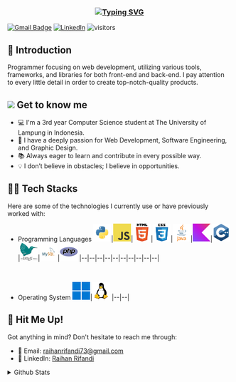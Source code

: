 <!-- Heading -->
<h3 align="center">
     <a href="https://git.io/typing-svg"><img src="https://readme-typing-svg.demolab.com?font=Poppins+Bold&size=18&pause=1000&color=F7F7F7&background=15151500&center=true&width=435&height=45&lines=Hello+World!+I'm+Raihan+Rifandi;Welcome+to+my+Github+Profile" alt="Typing SVG" /></a>
</h3>

[![Gmail Badge](https://img.shields.io/badge/-raihanrifandi73@gmail.com-c14438?style=flat-square&logo=Gmail&logoColor=white&link=mailto:raihanrifandi73@gmail.com)](mailto:raihanrifandi73@gmail.com)
[![LinkedIn](https://img.shields.io/badge/LinkedIn-raihanrifandi-informational?style=flat-square&logo=linkedin&logoColor=white)](https://www.linkedin.com/in/raihan-rifandi-a3bb82280/)
![visitors](https://visitor-badge.laobi.icu/badge?page_id=raihanrifandi.raihanrifandi)

<!-- Body -->
## 📌 Introduction
Programmer focusing on web development, utilizing various tools, frameworks, and libraries for both front-end and back-end. I pay attention to every little detail in order to create top-notch-quality products. 

## <img src = "https://raw.githubusercontent.com/MartinHeinz/MartinHeinz/master/wave.gif" width = 30px> Get to know me
- 💻 I'm a 3rd year Computer Science student at The University of Lampung in Indonesia.  
- 🌟 I have a deeply passion for Web Development, Software Engineering, and Graphic Design.  
- 📚 Always eager to learn and contribute in every possible way.  
- 💡 I don’t believe in obstacles; I believe in opportunities.

## 🧑‍💻 Tech Stacks
Here are some of the technologies I currently use or have previously worked with:
- Programming Languages
<img title="Python" alt="Python" width="40px" src="https://raw.githubusercontent.com/github/explore/master/topics/python/python.png" />|<img alt="JS" title="JavaScript" width="40px" src="https://raw.githubusercontent.com/github/explore/master/topics/javascript/javascript.png">|<img alt="HTML" title="HTML" width="40px" src="https://raw.githubusercontent.com/github/explore/master/topics/html/html.png">|<img alt="CSS" title="CSS" width="40px" src="https://raw.githubusercontent.com/github/explore/master/topics/css/css.png">|<img title="Java" alt="Java" width="40px" src="https://raw.githubusercontent.com/github/explore/master/topics/java/java.png">|<img title="Kotlin" alt="Kotlin" width="40px" src="https://raw.githubusercontent.com/github/explore/master/topics/kotlin/kotlin.png">|<img title="C++" alt="C++" width="40px" src="https://raw.githubusercontent.com/github/explore/master/topics/cpp/cpp.png">|<img title="Latex" alt="Latex" width="40px" src="https://raw.githubusercontent.com/github/explore/master/topics/latex/latex.png">|<img title="MySQL" alt="MySQL" width="40px" src="https://raw.githubusercontent.com/github/explore/master/topics/mysql/mysql.png">|<img title="PHP" alt="PHP" width="40px" src="https://raw.githubusercontent.com/github/explore/master/topics/php/php.png">
|--|--|--|--|--|--|--|--|--|--|

<br>

- Operating System
<img title="Windows" alt="Windows" width="40px" src="https://raw.githubusercontent.com/github/explore/master/topics/windows/windows.png">|<img title="Linux" alt="Linux" width="40px" src="https://raw.githubusercontent.com/github/explore/master/topics/linux/linux.png">
|--|--|



## 🎯 Hit Me Up!
Got anything in mind? Don't hesitate to reach me through:
- 📧 Email: [raihanrifandi73@gmail.com](mailto:raihanrifandi73@gmail.com)
- 🔗 LinkedIn: [Raihan Rifandi](https://www.linkedin.com/in/raihan-rifandi-a3bb82280/)

<details>
<summary>Github Stats</summary>
<img align="center" src="https://github-readme-stats.vercel.app/api?username=raihanrifandi&include_all_commits=true&count_private=true&show_icons=true&line_height=20&title_color=7A7ADB&icon_color=2234AE&text_color=D3D3D3&bg_color=0,000000,130F40" alt="raihanrifandi's Github Stats">
</details>
